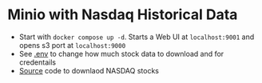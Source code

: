 # Minio with Nasdaq Historical Data

- Start with `docker compose up -d`. Starts a Web UI at `localhost:9001` and opens s3 port at `localhost:9000`
- See [.env](./.env) to change how much stock data to download and for credentails
- [Source]( https://www.kaggle.com/code/jacksoncrow/download-nasdaq-historical-data/notebook) code to downlaod NASDAQ stocks